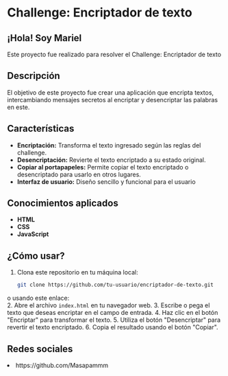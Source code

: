 <h1> Challenge: Encriptador de texto</h1>

## ¡Hola! Soy Mariel 
Este proyecto fue realizado para resolver el Challenge: Encriptador de texto

## Descripción
El objetivo de este proyecto fue crear una aplicación que encripta textos, intercambiando mensajes secretos al encriptar y desencriptar las palabras en este. 

## Características 
- **Encriptación:** Transforma el texto ingresado según las reglas del challenge.
- **Desencriptación:** Revierte el texto encriptado a su estado original.
- **Copiar al portapapeles:** Permite copiar el texto encriptado o desencriptado para usarlo en otros lugares.
- **Interfaz de usuario:** Diseño sencillo y funcional para el usuario

## Conocimientos aplicados
- **HTML**
- **CSS**
- **JavaScript**

## ¿Cómo usar?

1. Clona este repositorio en tu máquina local:
    ```bash
    git clone https://github.com/tu-usuario/encriptador-de-texto.git
    ```
 o usando este enlace:    
2. Abre el archivo `index.html` en tu navegador web.
3. Escribe o pega el texto que deseas encriptar en el campo de entrada.
4. Haz clic en el botón "Encriptar" para transformar el texto.
5. Utiliza el botón "Desencriptar" para revertir el texto encriptado.
6. Copia el resultado usando el botón "Copiar".

## Redes sociales 
<li>https://github.com/Masapammm</li>
